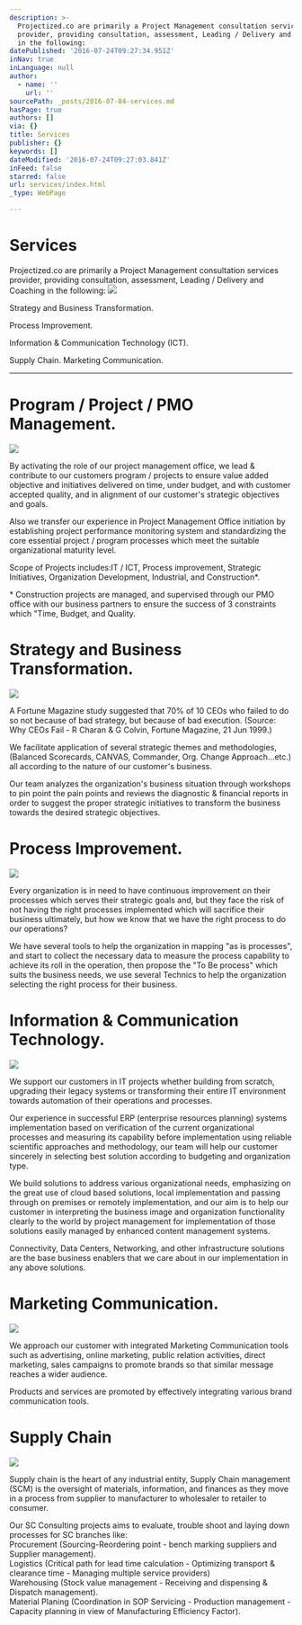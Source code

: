 ```yaml
---
description: >-
  Projectized.co are primarily a Project Management consultation services
  provider, providing consultation, assessment, Leading / Delivery and Coaching
  in the following:
datePublished: '2016-07-24T09:27:34.951Z'
inNav: true
inLanguage: null
author:
  - name: ''
    url: ''
sourcePath: _posts/2016-07-04-services.md
hasPage: true
authors: []
via: {}
title: Services
publisher: {}
keywords: []
dateModified: '2016-07-24T09:27:03.841Z'
inFeed: false
starred: false
url: services/index.html
_type: WebPage

---
```

# Services

Projectized.co are primarily a Project Management consultation services provider, providing consultation, assessment, Leading / Delivery and Coaching in the following:
![](https://the-grid-user-content.s3-us-west-2.amazonaws.com/75e8031c-846c-4c9a-8f9a-ff26424646fa.jpg)

Strategy and Business Transformation.

Process Improvement.

Information & Communication Technology (ICT).

Supply Chain. Marketing Communication.

---------------------------------------------

# Program / Project / PMO Management.
![](https://the-grid-user-content.s3-us-west-2.amazonaws.com/40c03e89-fc71-4ebe-83d9-765535b8b567.jpg)

By activating the role of our project management office, we lead & contribute to our customers program / projects to ensure value added objective and initiatives delivered on time, under budget, and with customer accepted quality, and in alignment of our customer's strategic objectives and goals.

Also we transfer our experience in Project Management Office initiation by establishing project performance monitoring system and standardizing the core essential project / program processes which meet the suitable organizational maturity level.

Scope of Projects includes:IT / ICT, Process improvement, Strategic Initiatives, Organization Development, Industrial, and Construction\*.

\* Construction projects are managed, and supervised through our PMO office with our business partners to ensure the success of 3 constraints which "Time, Budget, and Quality.

# Strategy and Business Transformation.
![](https://the-grid-user-content.s3-us-west-2.amazonaws.com/69a3da8e-7653-42c8-b730-60c1158290c8.jpg)

A Fortune Magazine study suggested that 70% of 10 CEOs who failed to do so not because of bad strategy, but because of bad execution. (Source: Why CEOs Fail - R Charan & G Colvin, Fortune Magazine, 21 Jun 1999.)

We facilitate application of several strategic themes and methodologies, (Balanced Scorecards, CANVAS, Commander, Org. Change Approach...etc.) all according to the nature of our customer's business.

Our team analyzes the organization's business situation through workshops to pin point the pain points and reviews the diagnostic & financial reports in order to suggest the proper strategic initiatives to transform the business towards the desired strategic objectives.

# Process Improvement.
![](https://the-grid-user-content.s3-us-west-2.amazonaws.com/148f5101-da42-4d33-bf08-d32ff2461e0d.jpg)

Every organization is in need to have continuous improvement on their processes which serves their strategic goals and, but they face the risk of not having the right processes implemented which will sacrifice their business ultimately, but how we know that we have the right process to do our operations?

We have several tools to help the organization in mapping "as is processes", and start to collect the necessary data to measure the process capability to achieve its roll in the operation, then propose the "To Be process" which suits the business needs, we use several Technics to help the organization selecting the right process for their business.

# Information & Communication Technology.
![](https://the-grid-user-content.s3-us-west-2.amazonaws.com/c3bad89d-f383-4011-a7fa-eb3bbbc16307.jpg)

We support our customers in IT projects whether building from scratch, upgrading their legacy systems or transforming their entire IT environment towards automation of their operations and processes.

Our experience in successful ERP (enterprise resources planning) systems implementation based on verification of the current organizational processes and measuring its capability before implementation using reliable scientific approaches and methodology, our team will help our customer sincerely in selecting best solution according to budgeting and organization type.

We build solutions to address various organizational needs, emphasizing on the great use of cloud based solutions, local implementation and passing through on premises or remotely implementation, and our aim is to help our customer in interpreting the business image and organization functionality clearly to the world by project management for implementation of those solutions easily managed by enhanced content management systems.

Connectivity, Data Centers, Networking, and other infrastructure solutions are the base business enablers that we care about in our implementation in any above solutions.

# Marketing Communication.
![](https://the-grid-user-content.s3-us-west-2.amazonaws.com/2dca30ed-0f1a-4fb6-9d74-bc4376a16ab5.jpg)

We approach our customer with integrated Marketing Communication tools such as advertising, online marketing, public relation activities, direct marketing, sales campaigns to promote brands so that similar message reaches a wider audience.

Products and services are promoted by effectively integrating various brand communication tools.

# Supply Chain
![](https://imgflo.herokuapp.com/graph/vahj1ThiexotieMo/c947afcadbcc7cb5ff6573e0213e3f81/croprotate.jpg?cropheight=3001&cropwidth=4500&degrees=0&input=https%3A%2F%2Fthe-grid-user-content.s3-us-west-2.amazonaws.com%2Ff3036102-a0c3-46cf-8172-9917c3c225b4.jpg&x=0&y=0)

Supply chain is the heart of any industrial entity, Supply Chain management (SCM) is the oversight of materials, information, and finances as they move in a process from supplier to manufacturer to wholesaler to retailer to consumer.

Our SC Consulting projects aims to evaluate, trouble shoot and laying down processes for SC branches like:  
Procurement (Sourcing-Reordering point - bench marking suppliers and Supplier management).  
Logistics (Critical path for lead time calculation - Optimizing transport & clearance time - Managing multiple service providers)  
Warehousing (Stock value management - Receiving and dispensing & Dispatch management).  
Material Planing (Coordination in SOP Servicing - Production management - Capacity planning in view of Manufacturing Efficiency Factor).